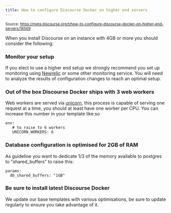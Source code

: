 ```yaml
---
title: How to configure Discourse Docker on higher end servers
---
```


<small class="doc-source">Source: https://meta.discourse.org/t/how-to-configure-discourse-docker-on-higher-end-servers/18569</small>

When you install Discourse on an instance with 4GB or more you should consider the following:

### Monitor your setup

If you elect to use a higher end setup we strongly recommend you set up monitoring using [Newrelic][1] or some other monitoring service. You will need to analyze the results of configuration changes to reach an optimal setup.

### Out of the box Discourse Docker ships with 3 web workers

Web workers are served via [unicorn][2], this process is capable of serving one request at a time, you should at least have one worker per CPU. You can increase this number in your template like so

```
env: 
   # to raise to 6 workers 
   UNICORN_WORKERS: 6
```

### Database configuration is optimised for 2GB of RAM 

As guideline you want to dedicate 1/3 of the memory available to postgres to "shared_buffers" to raise this:

```
params:
  db_shared_buffers: "1GB"
```

### Be sure to install latest Discourse Docker

We update our base templates with various optimisations, be sure to update regularly to ensure you take advantage of it.

  [1]: https://meta.discourse.org/t/newrelic-plugin/12986
  [2]: http://unicorn.bogomips.org/
